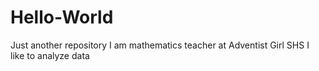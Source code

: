 # Hello-World
Just another repository 
I am mathematics teacher at Adventist Girl SHS 
I like to analyze data
